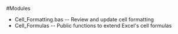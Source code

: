 #Modules
- Cell_Formatting.bas -- Review and update cell formatting
- Cell_Formulas -- Public functions to extend Excel's cell formulas
